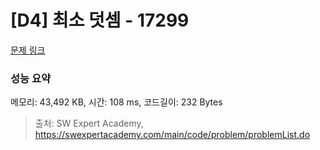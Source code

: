 # [D4] 최소 덧셈 - 17299 

[문제 링크](https://swexpertacademy.com/main/code/problem/problemDetail.do?contestProbId=AYe7x0DKBJADFARP) 

### 성능 요약

메모리: 43,492 KB, 시간: 108 ms, 코드길이: 232 Bytes



> 출처: SW Expert Academy, https://swexpertacademy.com/main/code/problem/problemList.do